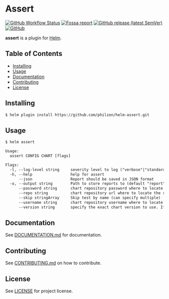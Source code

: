 # Assert

[![GitHub Workflow Status](https://img.shields.io/github/workflow/status/philzon/helm-assert/CI?style=flat)](https://github.com/philzon/helm-assert/actions?query=workflow%3ACI)
[![Fossa report](https://app.fossa.com/api/projects/git%2Bgithub.com%2Fphilzon%2Fhelm-assert.svg?type=shield)](https://app.fossa.com/projects/git%2Bgithub.com%2Fphilzon%2Fhelm-assert)
[![GitHub release (latest SemVer)](https://img.shields.io/github/v/release/philzon/helm-assert?style=flat)](https://github.com/philzon/helm-assert/releases)
[![GitHub](https://img.shields.io/github/license/philzon/helm-assert?style=flat)](https://github.com/philzon/helm-assert/blob/dev/LICENSE)

**assert** is a plugin for [Helm](https://github.com/helm/helm).

## Table of Contents

- [Installing](#installing)
- [Usage](#usage)
- [Documentation](#documentation)
- [Contributing](#contributing)
- [License](#license)

## Installing

```txt
$ helm plugin install https://github.com/philzon/helm-assert.git
```

## Usage

```txt
$ helm assert
```

```txt
Usage:
  assert CONFIG CHART [flags]

Flags:
  -l, --log-level string     severity level to log ("verbose"|"standard"|"quiet"|"none") (default "normal")
  -h, --help                 help for assert
      --json                 Report should be saved in JSON format
  -o, --output string        Path to store reports to (default "report")
      --password string      chart repository password where to locate the requested chart
      --repo string          chart repository url where to locate the requested chart
      --skip stringArray     Skip test by name (can specify multiple)
      --username string      chart repository username where to locate the requested chart
      --version string       specify the exact chart version to use. If this is not specified, the latest version is used
```

## Documentation

See [DOCUMENTATION.md](./docs/DOCUMENTATION.md) for documentation.

## Contributing

See [CONTRIBUTING.md](CONTRIBUTING.md) on how to contribute.

## License

See [LICENSE](LICENSE) for project license.

